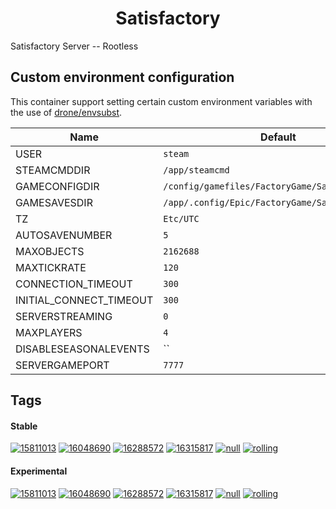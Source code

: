 <!---
NOTE: AUTO-GENERATED FILE
to edit this file, instead edit its template at: ./github/scripts/templates/container/README.md.j2
-->
<div align="center">

# Satisfactory

</div>

Satisfactory Server -- Rootless

## Custom environment configuration

This container support setting certain custom environment variables with the use of [drone/envsubst](https://github.com/drone/envsubst).

| Name                    | Default                                         |
|-------------------------|-------------------------------------------------|
| USER                    | `steam`                                         |
| STEAMCMDDIR             | `/app/steamcmd`                                 |
| GAMECONFIGDIR           | `/config/gamefiles/FactoryGame/Saved`           |
| GAMESAVESDIR            | `/app/.config/Epic/FactoryGame/Saved/SaveGames` |
| TZ                      | `Etc/UTC`                                       |
| AUTOSAVENUMBER          | `5`                                             |
| MAXOBJECTS              | `2162688`                                       |
| MAXTICKRATE             | `120`                                           |
| CONNECTION_TIMEOUT      | `300`                                           |
| INITIAL_CONNECT_TIMEOUT | `300`                                           |
| SERVERSTREAMING         | `0`                                             |
| MAXPLAYERS              | `4`                                             |
| DISABLESEASONALEVENTS   | ``                                              |
| SERVERGAMEPORT          | `7777`                                          |

## Tags

#### Stable



[![15811013](https://img.shields.io/badge/15811013-blue?style=flat-square)](https://github.com/shamubernetes/containers/pkgs/container/satisfactory/287812016?tag=15811013)
 [![16048690](https://img.shields.io/badge/16048690-blue?style=flat-square)](https://github.com/shamubernetes/containers/pkgs/container/satisfactory/298713524?tag=16048690)
 [![16288572](https://img.shields.io/badge/16288572-blue?style=flat-square)](https://github.com/shamubernetes/containers/pkgs/container/satisfactory/301719011?tag=16288572)
 [![16315817](https://img.shields.io/badge/16315817-blue?style=flat-square)](https://github.com/shamubernetes/containers/pkgs/container/satisfactory/304908640?tag=16315817)
 [![null](https://img.shields.io/badge/null-blue?style=flat-square)](https://github.com/shamubernetes/containers/pkgs/container/satisfactory/298695490?tag=null)
 [![rolling](https://img.shields.io/badge/rolling-green?style=flat-square)](https://github.com/shamubernetes/containers/pkgs/container/satisfactory/304908640?tag=rolling)

#### Experimental



 [![15811013](https://img.shields.io/badge/15811013-blue?style=flat-square)](https://github.com/shamubernetes/containers/pkgs/container/satisfactory-experimental/287811402?tag=15811013)
 [![16048690](https://img.shields.io/badge/16048690-blue?style=flat-square)](https://github.com/shamubernetes/containers/pkgs/container/satisfactory-experimental/298713465?tag=16048690)
 [![16288572](https://img.shields.io/badge/16288572-blue?style=flat-square)](https://github.com/shamubernetes/containers/pkgs/container/satisfactory-experimental/301718370?tag=16288572)
 [![16315817](https://img.shields.io/badge/16315817-blue?style=flat-square)](https://github.com/shamubernetes/containers/pkgs/container/satisfactory-experimental/304908842?tag=16315817)
 [![null](https://img.shields.io/badge/null-blue?style=flat-square)](https://github.com/shamubernetes/containers/pkgs/container/satisfactory-experimental/298695686?tag=null)
 [![rolling](https://img.shields.io/badge/rolling-green?style=flat-square)](https://github.com/shamubernetes/containers/pkgs/container/satisfactory-experimental/304908842?tag=rolling)
